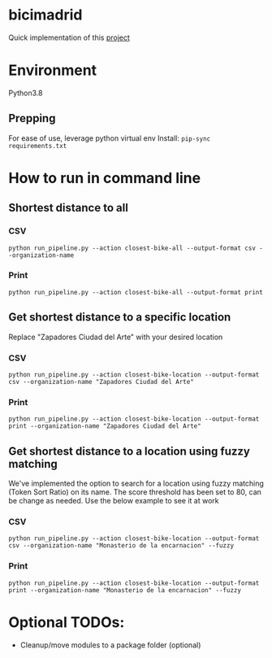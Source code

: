 # bicimadrid

Quick implementation of this [project](https://github.com/ih-datapt-mad/ih_datamadpt1121_project_m1/blob/main/README.md)

# Environment
Python3.8

## Prepping
For ease of use, leverage python virtual env
Install:
`pip-sync requirements.txt`

# How to run in command line


## Shortest distance to all

### CSV
`python run_pipeline.py --action closest-bike-all --output-format csv --organization-name`

### Print
`python run_pipeline.py --action closest-bike-all --output-format print`


## Get shortest distance to a specific location

Replace "Zapadores Ciudad del Arte" with your desired location

### CSV
`python run_pipeline.py --action closest-bike-location --output-format csv --organization-name "Zapadores Ciudad del Arte"`

### Print
`python run_pipeline.py --action closest-bike-location --output-format print --organization-name "Zapadores Ciudad del Arte"`

## Get shortest distance to a location using fuzzy matching

We've implemented the option to search for a location using fuzzy matching (Token Sort Ratio) on its name. The score threshold has been set to 80, can be change as needed. Use the below example to see it at work

### CSV
`python run_pipeline.py --action closest-bike-location --output-format csv --organization-name "Monasterio de la encarnacion" --fuzzy`

### Print
`python run_pipeline.py --action closest-bike-location --output-format print --organization-name "Monasterio de la encarnacion" --fuzzy`

# Optional TODOs:
- Cleanup/move modules to a package folder (optional)
